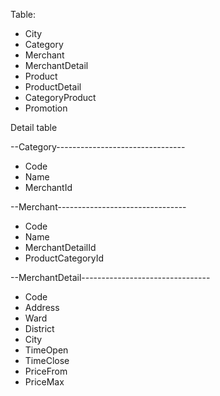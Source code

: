 Table: 
 - City
 - Category
 - Merchant
 - MerchantDetail
 - Product
 - ProductDetail
 - CategoryProduct
 - Promotion

Detail table

 --Category--------------------------------
   + Code
   + Name
   + MerchantId


 --Merchant--------------------------------
  + Code
  + Name
  + MerchantDetailId
  + ProductCategoryId

 --MerchantDetail--------------------------------
  + Code
  + Address
  + Ward
  + District
  + City
  + TimeOpen
  + TimeClose
  + PriceFrom
  + PriceMax